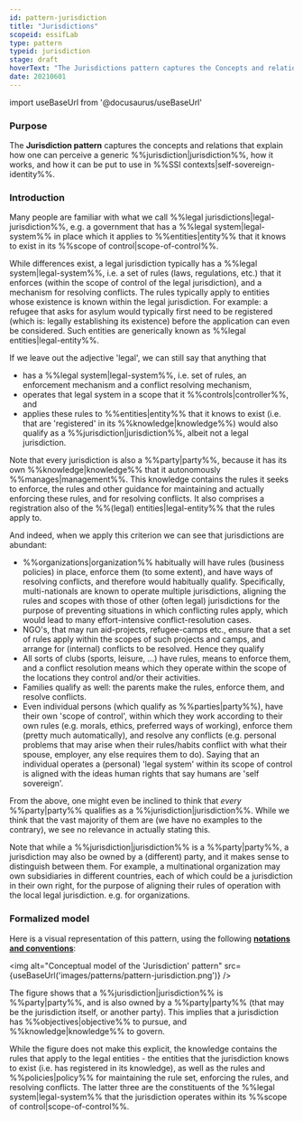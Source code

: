 ```yaml
---
id: pattern-jurisdiction
title: "Jurisdictions"
scopeid: essifLab
type: pattern
typeid: jurisdiction
stage: draft
hoverText: "The Jurisdictions pattern captures the Concepts and relations that explain what a generic Jurisdiction consists of, and relates it to Parties and Legal Entities."
date: 20210601
---
```


import useBaseUrl from '@docusaurus/useBaseUrl'

### Purpose
The **Jurisdiction pattern** captures the concepts and relations that explain how one can perceive a generic %%jurisdiction|jurisdiction%%, how it works, and how it can be put to use in %%SSI contexts|self-sovereign-identity%%.

### Introduction
Many people are familiar with what we call %%legal jurisdictions|legal-jurisdiction%%, e.g. a government that has a %%legal system|legal-system%% in place which it applies to %%entities|entity%% that it knows to exist in its %%scope of control|scope-of-control%%.

While differences exist, a legal jurisdiction typically has a %%legal system|legal-system%%, i.e. a set of rules (laws, regulations, etc.) that it enforces (within the scope of control of the legal jurisdiction), and a mechanism for resolving conflicts. The rules typically apply to entities whose existence is known within the legal jurisdiction. For example: a refugee that asks for asylum would typically first need to be registered (which is: legally establishing its existence) before the application can even be considered. Such entities are generically known as %%legal entities|legal-entity%%.

If we leave out the adjective 'legal', we can still say that anything that
- has a %%legal system|legal-system%%, i.e. set of rules, an enforcement mechanism and a conflict resolving mechanism,
- operates that legal system in a scope that it %%controls|controller%%, and
- applies these rules to %%entities|entity%% that it knows to exist (i.e. that are 'registered' in its %%knowledge|knowledge%%)
would also qualify as a %%jurisdiction|jurisdiction%%, albeit not a legal jurisdiction.

Note that every jurisdiction is also a %%party|party%%, because it has its own %%knowledge|knowledge%% that it autonomously %%manages|management%%. This knowledge contains the rules it seeks to enforce, the rules and other guidance for maintaining and actually enforcing these rules, and for resolving conflicts. It also comprises a registration also of the %%(legal) entities|legal-entity%% that the rules apply to.

And indeed, when we apply this criterion we can see that jurisdictions are abundant:
- %%organizations|organization%% habitually will have rules (business policies) in place, enforce them (to some extent), and have ways of resolving conflicts, and therefore would habitually qualify. Specifically, multi-nationals are known to operate multiple jurisdictions, aligning the rules and scopes with those of other (often legal) jurisdictions for the purpose of preventing situations in which conflicting rules apply, which would lead to many effort-intensive conflict-resolution cases.
- NGO's, that may run aid-projects, refugee-camps etc., ensure that a set of rules apply within the scopes of such projects and camps, and arrange for (internal) conflicts to be resolved. Hence they qualify
- All sorts of clubs (sports, leisure, ...) have rules, means to enforce them, and a conflict resolution means which they operate within the scope of the locations they control and/or their activities.
- Families qualify as well: the parents make the rules, enforce them, and resolve conflicts.
- Even individual persons (which qualify as %%parties|party%%), have their own 'scope of control', within which they work according to their own rules (e.g. morals, ethics, preferred ways of working), enforce them (pretty much automatically), and resolve any conflicts (e.g. personal problems that may arise when their rules/habits conflict with what their spouse, employer, any else requires them to do). Saying that an individual operates a (personal) 'legal system' within its scope of control is aligned with the ideas human rights that say humans are 'self sovereign'.

From the above, one might even be inclined to think that *every* %%party|party%% qualifies as a %%jurisdiction|jurisdiction%%. While we think that the vast majority of them are (we have no examples to the contrary), we see no relevance in actually stating this.

Note that while a %%jurisdiction|jurisdiction%% is a %%party|party%%, a jurisdiction may also be owned by a (different) party, and it makes sense to distinguish between them. For example, a multinational organization may own subsidiaries in different countries, each of which could be a jurisdiction in their own right, for the purpose of aligning their rules of operation with the local legal jurisdiction. e.g. for organizations.

### Formalized model
Here is a visual representation of this pattern, using the following **[notations and conventions](../notations-and-conventions#pattern-diagram-notations)**:

<img
  alt="Conceptual model of the 'Jurisdiction' pattern"
  src={useBaseUrl('images/patterns/pattern-jurisdiction.png')}
/>

The figure shows that a %%jurisdiction|jurisdiction%% is %%party|party%%, and is also owned by a %%party|party%% (that may be the jurisdiction itself, or another party). This implies that a jurisdiction has %%objectives|objective%% to pursue, and %%knowledge|knowledge%% to govern.

While the figure does not make this explicit, the knowledge contains the rules that apply to the legal entities - the entities that the jurisdiction knows to exist (i.e. has registered in its knowledge), as well as the rules and %%policies|policy%% for maintaining the rule set, enforcing the rules, and resolving conflicts. The latter three are the constituents of the %%legal system|legal-system%% that the jurisdiction operates within its %%scope of control|scope-of-control%%.